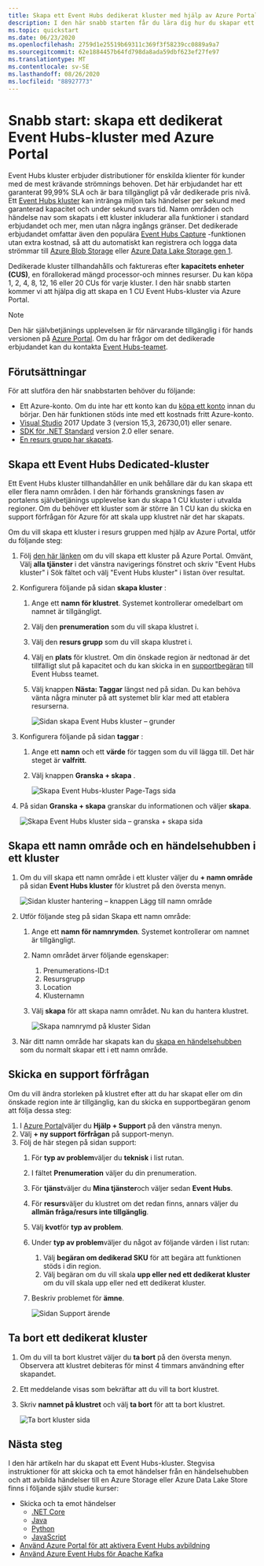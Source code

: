 ```yaml
---
title: Skapa ett Event Hubs dedikerat kluster med hjälp av Azure Portal
description: I den här snabb starten får du lära dig hur du skapar ett Azure Event Hubs-kluster med Azure Portal.
ms.topic: quickstart
ms.date: 06/23/2020
ms.openlocfilehash: 2759d1e25519b69311c369f3f58239cc0889a9a7
ms.sourcegitcommit: 62e1884457b64fd798da8ada59dbf623ef27fe97
ms.translationtype: MT
ms.contentlocale: sv-SE
ms.lasthandoff: 08/26/2020
ms.locfileid: "88927773"
---
```

# <a name="quickstart-create-a-dedicated-event-hubs-cluster-using-azure-portal"></a>Snabb start: skapa ett dedikerat Event Hubs-kluster med Azure Portal 
Event Hubs kluster erbjuder distributioner för enskilda klienter för kunder med de mest krävande strömnings behoven. Det här erbjudandet har ett garanterat 99,99% SLA och är bara tillgängligt på vår dedikerade pris nivå. Ett [Event Hubs kluster](event-hubs-dedicated-overview.md) kan intränga miljon tals händelser per sekund med garanterad kapacitet och under sekund svars tid. Namn områden och händelse nav som skapats i ett kluster inkluderar alla funktioner i standard erbjudandet och mer, men utan några ingångs gränser. Det dedikerade erbjudandet omfattar även den populära [Event Hubs Capture](event-hubs-capture-overview.md) -funktionen utan extra kostnad, så att du automatiskt kan registrera och logga data strömmar till [Azure Blob Storage](../storage/blobs/storage-blobs-introduction.md) eller [Azure Data Lake Storage gen 1](../data-lake-store/data-lake-store-overview.md).

Dedikerade kluster tillhandahålls och faktureras efter **kapacitets enheter (CUS)**, en förallokerad mängd processor-och minnes resurser. Du kan köpa 1, 2, 4, 8, 12, 16 eller 20 CUs för varje kluster. I den här snabb starten kommer vi att hjälpa dig att skapa en 1 CU Event Hubs-kluster via Azure Portal.

> [!NOTE]
> Den här självbetjänings upplevelsen är för närvarande tillgänglig i för hands versionen på [Azure Portal](https://aka.ms/eventhubsclusterquickstart). Om du har frågor om det dedikerade erbjudandet kan du kontakta [Event Hubs-teamet](mailto:askeventhubs@microsoft.com).


## <a name="prerequisites"></a>Förutsättningar
För att slutföra den här snabbstarten behöver du följande:

- Ett Azure-konto. Om du inte har ett konto kan du [köpa ett konto](https://azure.microsoft.com/pricing/purchase-options/pay-as-you-go/) innan du börjar. Den här funktionen stöds inte med ett kostnads fritt Azure-konto. 
- [Visual Studio](https://visualstudio.microsoft.com/vs/) 2017 Update 3 (version 15,3, 26730,01) eller senare.
- [SDK för .NET Standard](https://dotnet.microsoft.com/download) version 2.0 eller senare.
- [En resurs grupp har skapats](../event-hubs/event-hubs-create.md#create-a-resource-group).

## <a name="create-an-event-hubs-dedicated-cluster"></a>Skapa ett Event Hubs Dedicated-kluster
Ett Event Hubs kluster tillhandahåller en unik behållare där du kan skapa ett eller flera namn områden. I den här förhands gransknings fasen av portalens självbetjänings upplevelse kan du skapa 1 CU kluster i utvalda regioner. Om du behöver ett kluster som är större än 1 CU kan du skicka en support förfrågan för Azure för att skala upp klustret när det har skapats.

Om du vill skapa ett kluster i resurs gruppen med hjälp av Azure Portal, utför du följande steg:

1. Följ [den här länken](https://aka.ms/eventhubsclusterquickstart) om du vill skapa ett kluster på Azure Portal. Omvänt, Välj **alla tjänster** i det vänstra navigerings fönstret och skriv "Event Hubs kluster" i Sök fältet och välj "Event Hubs kluster" i listan över resultat.
2. Konfigurera följande på sidan **skapa kluster** :
    1. Ange ett **namn för klustret**. Systemet kontrollerar omedelbart om namnet är tillgängligt.
    2. Välj den **prenumeration** som du vill skapa klustret i.
    3. Välj den **resurs grupp** som du vill skapa klustret i.
    4. Välj en **plats** för klustret. Om din önskade region är nedtonad är det tillfälligt slut på kapacitet och du kan skicka in en [supportbegäran](#submit-a-support-request) till Event Hubss teamet.
    5. Välj knappen **Nästa: Taggar** längst ned på sidan. Du kan behöva vänta några minuter på att systemet blir klar med att etablera resurserna.

        ![Sidan skapa Event Hubs kluster – grunder](./media/event-hubs-dedicated-cluster-create-portal/create-event-hubs-clusters-basics-page.png)
3. Konfigurera följande på sidan **taggar** :
    1. Ange ett **namn** och ett **värde** för taggen som du vill lägga till. Det här steget är **valfritt**.  
    2. Välj knappen **Granska + skapa** .

        ![Skapa Event Hubs-kluster Page-Tags sida](./media/event-hubs-dedicated-cluster-create-portal/create-event-hubs-clusters-tags-page.png)
4. På sidan **Granska + skapa** granskar du informationen och väljer **skapa**. 

    ![Skapa Event Hubs kluster sida – granska + skapa sida](./media/event-hubs-dedicated-cluster-create-portal/create-event-hubs-clusters-review-create-page.png)

## <a name="create-a-namespace-and-event-hub-within-a-cluster"></a>Skapa ett namn område och en händelsehubben i ett kluster

1. Om du vill skapa ett namn område i ett kluster väljer du **+ namn område** på sidan **Event Hubs kluster** för klustret på den översta menyn.

    ![Sidan kluster hantering – knappen Lägg till namn område](./media/event-hubs-dedicated-cluster-create-portal/cluster-management-page-add-namespace-button.png)
2. Utför följande steg på sidan Skapa ett namn område:
    1. Ange ett **namn för namnrymden**.  Systemet kontrollerar om namnet är tillgängligt.
    2. Namn området ärver följande egenskaper:
        1. Prenumerations-ID:t
        2. Resursgrupp
        3. Location
        4. Klusternamn
    3. Välj **skapa** för att skapa namn området. Nu kan du hantera klustret.  

        ![Skapa namnrymd på kluster Sidan](./media/event-hubs-dedicated-cluster-create-portal/create-namespace-cluster-page.png)
3. När ditt namn område har skapats kan du [skapa en händelsehubben](event-hubs-create.md#create-an-event-hub) som du normalt skapar ett i ett namn område. 


## <a name="submit-a-support-request"></a>Skicka en support förfrågan

Om du vill ändra storleken på klustret efter att du har skapat eller om din önskade region inte är tillgänglig, kan du skicka en supportbegäran genom att följa dessa steg:

1. I [Azure Portal](https://portal.azure.com)väljer du **Hjälp + Support** på den vänstra menyn.
2. Välj **+ ny support förfrågan** på support-menyn.
3. Följ de här stegen på sidan support:
    1. För **typ av problem**väljer du **teknisk** i list rutan.
    2. I fältet **Prenumeration** väljer du din prenumeration.
    3. För **tjänst**väljer du **Mina tjänster**och väljer sedan **Event Hubs**.
    4. För **resurs**väljer du klustret om det redan finns, annars väljer du **allmän fråga/resurs inte tillgänglig**.
    5. Välj **kvot**för **typ av problem**.
    6. Under **typ av problem**väljer du något av följande värden i list rutan:
        1. Välj **begäran om dedikerad SKU** för att begära att funktionen stöds i din region.
        2. Välj begäran om du vill skala **upp eller ned ett dedikerat kluster** om du vill skala upp eller ned ett dedikerat kluster. 
    7. Beskriv problemet för **ämne**.

        ![Sidan Support ärende](./media/event-hubs-dedicated-cluster-create-portal/support-ticket.png)

 ## <a name="delete-a-dedicated-cluster"></a>Ta bort ett dedikerat kluster
 
1. Om du vill ta bort klustret väljer du **ta bort** på den översta menyn. Observera att klustret debiteras för minst 4 timmars användning efter skapandet. 
2. Ett meddelande visas som bekräftar att du vill ta bort klustret.
3. Skriv **namnet på klustret** och välj **ta bort** för att ta bort klustret.

    ![Ta bort kluster sida](./media/event-hubs-dedicated-cluster-create-portal/delete-cluster-page.png)


## <a name="next-steps"></a>Nästa steg
I den här artikeln har du skapat ett Event Hubs-kluster. Stegvisa instruktioner för att skicka och ta emot händelser från en händelsehubben och att avbilda händelser till en Azure Storage eller Azure Data Lake Store finns i följande själv studie kurser:

- Skicka och ta emot händelser 
    - [.NET Core](event-hubs-dotnet-standard-getstarted-send.md)
    - [Java](event-hubs-java-get-started-send.md)
    - [Python](event-hubs-python-get-started-send.md)
    - [JavaScript](event-hubs-java-get-started-send.md)
- [Använd Azure Portal för att aktivera Event Hubs avbildning](event-hubs-capture-enable-through-portal.md)
- [Använd Azure Event Hubs för Apache Kafka](event-hubs-for-kafka-ecosystem-overview.md)
